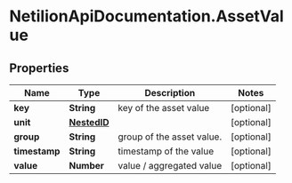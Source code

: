 # NetilionApiDocumentation.AssetValue

## Properties
Name | Type | Description | Notes
------------ | ------------- | ------------- | -------------
**key** | **String** | key of the asset value | [optional] 
**unit** | [**NestedID**](NestedID.md) |  | [optional] 
**group** | **String** | group of the asset value. | [optional] 
**timestamp** | **String** | timestamp of the value | [optional] 
**value** | **Number** | value / aggregated value | [optional] 


